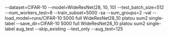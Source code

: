 --dataset=CIFAR-10 --model=WideResNet(28, 10, 10) --test_batch_size=512 --num_workers_test=8 --train_subset=5000 -sa --sum_groups=2 -val --load_model=runs/CIFAR-10 5000 full WideResNet28_10 platou sum2 single-label --save_dir=CIFAR-10 5000 full WideResNet28_10 platou sum2 single-label aug_test --skip_existing --test_only --aug_test=125